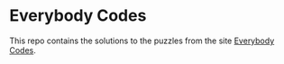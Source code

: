 # Everybody Codes

This repo contains the solutions to the puzzles from the site [Everybody Codes](https://everybody.codes).

